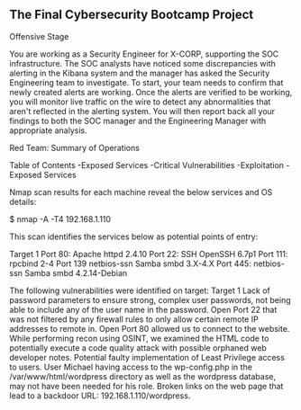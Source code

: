## The Final Cybersecurity Bootcamp Project

Offensive Stage

You are working as a Security Engineer for X-CORP, supporting the SOC infrastructure. The SOC analysts have noticed some discrepancies with alerting in the Kibana system and the manager has asked the Security Engineering team to investigate.
To start, your team needs to confirm that newly created alerts are working. Once the alerts are verified to be working, you will monitor live traffic on the wire to detect any abnormalities that aren't reflected in the alerting system.
You will then report back all your findings to both the SOC manager and the Engineering Manager with appropriate analysis.

Red Team: Summary of Operations

Table of Contents
-Exposed Services
-Critical Vulnerabilities
-Exploitation
-Exposed Services

Nmap scan results for each machine reveal the below services and OS details:

$ nmap -A -T4 192.168.1.110
  
This scan identifies the services below as potential points of entry:

Target 1
Port 80: Apache httpd 2.4.10
Port 22: SSH OpenSSH 6.7p1
Port 111: rpcbind 2-4
Port 139 netbios-ssn Samba smbd 3.X-4.X
Port 445: netbios-ssn Samba smbd 4.2.14-Debian

The following vulnerabilities were identified on target:
Target 1
Lack of password parameters to ensure strong, complex user passwords, not being able to include any of the user name in the password.
Open Port 22 that was not filtered by any firewall rules to only allow certain remote IP addresses to remote in.
Open Port 80 allowed us to connect to the website. While performing recon using OSINT, we examined the HTML code to potentially execute a code quality attack with possible orphaned web developer notes.
Potential faulty implementation of Least Privilege access to users. User Michael having access to the wp-config.php in the /var/www/html/wordpress directory as well as the wordpress database, may not have been needed for his role.
Broken links on the web page that lead to a backdoor URL: 192.168.1.110/wordpress.


